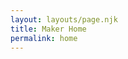 ```yaml
---
layout: layouts/page.njk
title: Maker Home
permalink: home
---
```

<div class="js-maker-embed" data-maker-embed-id="62735" data-maker-type="socialstory" style="height: auto; width: 100%;" data-no-attribution="true" data-no-title="true" data-no-cover="false" data-no-share="true" data-no-tags="true" data-story-nav="false" data-maker-share-story="false" data-pass-params="false" data-experiments="false" data-theme-id="22"></div><script async src="https://app.maker.co/assets/social_stories/62735/embeds/embed_base.js"></script>